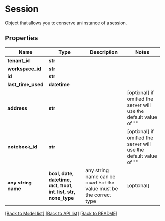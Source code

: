 # Session

Object that allows you to conserve an instance of a session.

## Properties
Name | Type | Description | Notes
------------ | ------------- | ------------- | -------------
**tenant_id** | **str** |  | 
**workspace_id** | **str** |  | 
**id** | **str** |  | 
**last_time_used** | **datetime** |  | 
**address** | **str** |  | [optional]  if omitted the server will use the default value of ""
**notebook_id** | **str** |  | [optional]  if omitted the server will use the default value of ""
**any string name** | **bool, date, datetime, dict, float, int, list, str, none_type** | any string name can be used but the value must be the correct type | [optional]

[[Back to Model list]](../README.md#documentation-for-models) [[Back to API list]](../README.md#documentation-for-api-endpoints) [[Back to README]](../README.md)


